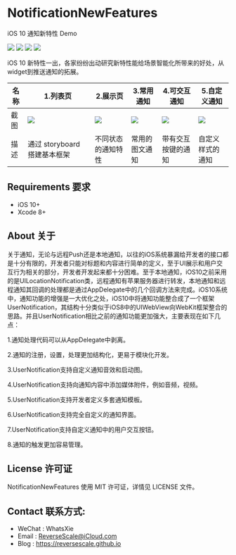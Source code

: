 # NotificationNewFeatures
iOS 10 通知新特性 Demo

![](https://img.shields.io/badge/platform-iOS-red.svg) 
![](https://img.shields.io/badge/language-Objective--C-orange.svg) 
![](https://img.shields.io/badge/download-791K-brightgreen.svg)
![](https://img.shields.io/badge/license-MIT%20License-brightgreen.svg) 

iOS 10 新特性一出，各家纷纷出动研究新特性能给场景智能化所带来的好处，从widget到推送通知的拓展。

| 名称 |1.列表页 |2.展示页 |3.常用通知 |4.可交互通知 |5.自定义通知 |
| ------------- | ------------- | ------------- | ------------- | ------------- | ------------- |
| 截图 | ![](http://og1yl0w9z.bkt.clouddn.com/17-8-21/78592292.jpg) | ![](http://og1yl0w9z.bkt.clouddn.com/17-8-21/17824141.jpg) | ![](http://og1yl0w9z.bkt.clouddn.com/17-8-21/30125510.jpg) | ![](http://og1yl0w9z.bkt.clouddn.com/17-8-21/95872825.jpg) | ![](http://og1yl0w9z.bkt.clouddn.com/17-8-21/73695978.jpg) |
| 描述 | 通过 storyboard 搭建基本框架 | 不同状态的通知特性 | 常用的图文通知 | 带有交互按键的通知 | 自定义样式的通知 |



## Requirements 要求
* iOS 10+
* Xcode 8+


## About 关于
关于通知，无论与远程Push还是本地通知，以往的iOS系统暴漏给开发者的接口都是十分有限的，开发者只能对标题和内容进行简单的定义，至于UI展示和用户交互行为相关的部分，开发者开发起来都十分困难。至于本地通知，iOS10之前采用的是UILocationNotification类，远程通知有苹果服务器进行转发，本地通知和远程通知其回调的处理都是通过AppDelegate中的几个回调方法来完成。iOS10系统中，通知功能的增强是一大优化之处，iOS10中将通知功能整合成了一个框架UserNotification，其结构十分类似于iOS8中的UIWebView向WebKit框架整合的思路。并且UserNotification相比之前的通知功能更加强大，主要表现在如下几点：

1.通知处理代码可以从AppDelegate中剥离。

2.通知的注册，设置，处理更加结构化，更易于模块化开发。

3.UserNotification支持自定义通知音效和启动图。

4.UserNotification支持向通知内容中添加媒体附件，例如音频，视频。

5.UserNotification支持开发者定义多套通知模板。

6.UserNotification支持完全自定义的通知界面。

7.UserNotification支持自定义通知中的用户交互按钮。

8.通知的触发更加容易管理。

## License 许可证
NotificationNewFeatures 使用 MIT 许可证，详情见 LICENSE 文件。


## Contact 联系方式:
* WeChat : WhatsXie
* Email : ReverseScale@iCloud.com
* Blog : https://reversescale.github.io
